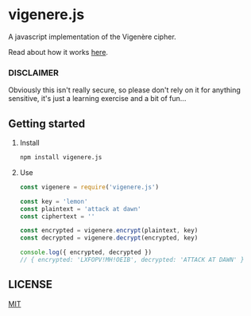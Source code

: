 # vigenere.js

A javascript implementation of the Vigenère cipher.

Read about how it works [here](https://rowles.ch/blog/1).
    
### DISCLAIMER
Obviously this isn't really secure, so please don't rely on it for anything sensitive, it's just a learning exercise and a bit of fun...

## Getting started

1. Install
    ```sh
    npm install vigenere.js
    ```

2. Use
    ```js
    const vigenere = require('vigenere.js')

    const key = 'lemon'
    const plaintext = 'attack at dawn'
    const ciphertext = ''

    const encrypted = vigenere.encrypt(plaintext, key)
    const decrypted = vigenere.decrypt(encrypted, key)

    console.log({ encrypted, decrypted })
    // { encrypted: 'LXFOPV!MH!OEIB', decrypted: 'ATTACK AT DAWN' }
    ```
## LICENSE

[MIT](LICENSE)
